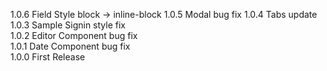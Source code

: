 1.0.6 Field Style block -> inline-block
1.0.5 Modal bug fix
1.0.4 Tabs update
1.0.3 Sample Signin style fix   
1.0.2 Editor Component bug fix   
1.0.1 Date Component bug fix   
1.0.0 First Release
